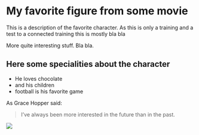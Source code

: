 # My favorite figure from some movie

This is a description of the favorite character. 
As this is only a training and a test to a connected training
this is mostly bla bla

More quite interesting stuff. Bla bla.

## Here some specialities about the character

* He loves chocolate
* and his children
* football is his favorite game


As Grace Hopper said:
> I’ve always been more interested 
> in the future than in the past.

<img src="https://www.malvorlagenandcoloring.com/featuredimage/pummel+malvorlage.jpg"/>